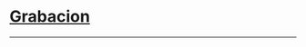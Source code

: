 # [Grabacion](https://drive.google.com/file/d/1sS75vvllrxe9Mu3a_rlcojQY3C_RO4zx/view?usp=sharing)

-----------